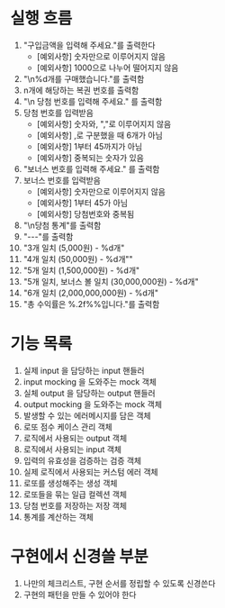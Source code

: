 # 실행 흐름

1. "구입금액을 입력해 주세요."를 출력한다
    - [예외사항] 숫자만으로 이루어지지 않음
    - [예외사항] 1000으로 나누어 떨어지지 않음
2. "\n%d개를 구매했습니다."를 출력함
3. n개에 해당하는 복권 번호를 출력함
4. "\n 당첨 번호를 입력해 주세요." 를 출력함
5. 당첨 번호를 입력받음
    - [예외사항] 숫자와, ","로 이루어지지 않음
    - [예외사항] ,로 구분했을 때 6개가 아님
    - [예외사항] 1부터 45까지가 아님
    - [예외사항] 중복되는 숫자가 있음
6. "보너스 번호를 입력해 주세요." 를 출력함
7. 보너스 번호를 입력받음
    - [예외사항] 숫자만으로 이루어지지 않음
    - [예외사항] 1부터 45가 아님
    - [예외사항] 당첨번호와 중복됨
8. "\n당첨 통계"를 출력함
9. "---"를 출력함
10. "3개 일치 (5,000원) - %d개"
11. "4개 일치 (50,000원) - %d개""
12. "5개 일치 (1,500,000원) - %d개"
13. "5개 일치, 보너스 볼 일치 (30,000,000원) - %d개"
14. "6개 일치 (2,000,000,000원) - %d개"
15. "총 수익률은 %.2f%%입니다."를 출력함

# 기능 목록

1. 실제 input 을 담당하는 input 핸들러
2. input mocking 을 도와주는 mock 객체
3. 실체 output 을 담당하는 output 핸들러
4. output mocking 을 도와주는 mock 객체
5. 발생할 수 있는 에러메시지를 담은 객체
6. 로또 점수 케이스 관리 객체
7. 로직에서 사용되는 output 객체
8. 로직에서 사용되는 input 객체
9. 입력의 유효성을 검증하는 검증 객체
10. 실제 로직에서 사용되는 커스텀 에러 객체
11. 로또를 생성해주는 생성 객체
12. 로또들을 묶는 일급 컬렉션 객체
13. 당첨 번호를 저장하는 저장 객체
14. 통계를 계산하는 객체

# 구현에서 신경쓸 부분

1. 나만의 체크리스트, 구현 순서를 정립할 수 있도록 신경쓴다
2. 구현의 패턴을 만들 수 있어야 한다
